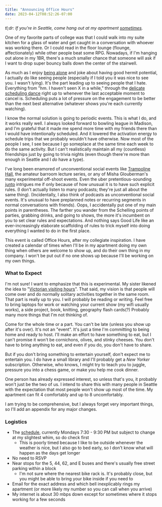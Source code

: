 ```yaml
---
title: "Announcing Office Hours"
date: 2023-04-12T08:52:26-07:00
---
```


*tl;dr: If you're in Seattle, come hang out at my apartment [sometimes](https://calendar.google.com/calendar/u/0?cid=MWFmZDZhZmUwNmZmNjhjMTFjOGYzMjVmNjMyMTNjNjM5ZTRlYTlkZjNlMDQ4NDJhYzkwNWU5YzUzMTE4YTIzMUBncm91cC5jYWxlbmRhci5nb29nbGUuY29t).*

One of my favorite parts of college was that I could walk into my suite kitchen for a glass of water and get caught in a conversation with whoever was working there.
Or I could read in the floor lounge (flounge, affectionately) while other people beat some RPG.
Nowadays, if I'm hanging out alone in my 1BR, there's a much smaller chance that someone will ask if I want to drop super bouncy balls down the center of the stairwell.

As much as I enjoy [being alone](https://www.ankit.fyi/being-alone) and joke about having good hermit potential, I actually do like seeing people (especially if I told you it was nice to see you. I wasn't lying).
It's the part leading up to seeing people that I hate.
Everything from "hm. I haven't seen X in a while," through the [delicate scheduling dance](../wherever) right up to whenever the last acceptable moment to cancel is. Scheduling puts a lot of pressure on the engagement to be better than the next best alternative (whatever shows you're each currently watching).

I know the normal solution is going to periodic events.
This is what I do, and it works really well.
I always looked forward to bowling league in Madison, and I'm grateful that it made me spend more time with my friends there than I would have intentionally scheduled.
And it lowered the activation energy to schedule trips that we probably wouldn't have otherwise.
Now most of the people I see, I see because I go someplace at the same time each week to do the same activity.
But I can't realistically maintain all my (countless) friendships just by going to trivia nights (even though there're more than enough in Seattle and I *do* have a type).

I've long been enamored of unconventional social events like [Trampoline Hall](https://shows.acast.com/trampolinehall/episodes/amylangstaff-etiquette), the amateur barroom lecture series, or any of Misha Glouberman's many experimental off-shoot events.
Even the uber pretentious-sounding [junto](https://www.youtube.com/watch?v=C7GBQMdD6Yg) intrigues me if only because of how unusual it is to have such explicit rules.
(I don't actually listen to many podcasts; they're just all about the same thing).
(Incidentally, I also think of podcasts as unconventional social events.
It's unusual to have preplanned notes or recurring segments in normal conversations with friends).
Oops, I accidentally put one of my main points in parentheses.
    The farther you wander from the Schelling points of parties, grabbing drinks, and going to shows, the more it's incumbent on you to set clear rules and expectations.
And nothing says Good Life like an ever-increasingly elaborate scaffolding of rules to trick myself into doing everything I wanted to do in the first place.

This event is called Office Hours, after my collegiate inspiration.
I have created a calendar of times when I'll be in my apartment doing my own thing when others are welcome to show up, and do their own thing in my company.
I won't be put out if no one shows up because I'll be working on my own things.

### What to Expect

I'm not sure! I want to emphasize that this is experimental.
My sister likened the idea to "[Victorian visiting hours](https://en.wikipedia.org/wiki/At_Home_day)".
That said, my vision is that people will come over and do normally solitary activities together in the same room.
That part is really up to you.
I will probably be reading or writing.
Feel free to bring laptops for work or watching your current show (my wifi usually works), a side project, book, knitting, geography flash cards(?)
Probably many more things that I'm not thinking of.

Come for the whole time or a part.
You can't be late (unless you show up after it's over).
It's not an "event".
It's just a time I'm committing to being home and ready to host.
I'll make an effort to have something to eat, but I can't promise it won't be cornichons, olives, and stinky cheeses.
You don't have to bring anything to eat, and even if you do, you don't have to share.

But if you don't bring something to entertain yourself, don't expect me to entertain you.
I do have a small library and I'll probably get a *New Yorker* subscription.
Otherwise, who knows, I might try to teach you to juggle, pressure you into a chess game, or make you help me cook dinner.

One person has already expressed interest, so unless that's you, it probably won't just be the two of us.
I intend to share this with many people in Seattle with the expectation that most people won't show up most of the time.
My apartment can fit 4 comfortably and up to 8 uncomfortably.

I am trying to be comprehensive, but I always forget very important things, so I'll add an appendix for any major changes.

### Logistics

* The [schedule](https://calendar.google.com/calendar/u/0?cid=MWFmZDZhZmUwNmZmNjhjMTFjOGYzMjVmNjMyMTNjNjM5ZTRlYTlkZjNlMDQ4NDJhYzkwNWU5YzUzMTE4YTIzMUBncm91cC5jYWxlbmRhci5nb29nbGUuY29t), currently Mondays 7:30 - 9:30 PM but subject to change at my slightest whim, so do check first
  * This is poorly timed because I like to be outside whenever the weather is nice, but I also go to bed early, so I don't know what will happen as the days get longer
* No need to RSVP
* Near stops for the 5, 44, 62, and E buses and there's usually free street parking within a block
  * I'm not sure where the nearest bike rack is. It's probably close, but you might be able to bring your bike inside if you need to
* Email for the exact address and which bell inexplicably rings my apartment (or more likely my number so you can call when you arrive)
* My internet is about 30 mbps down except for sometimes where it stops working for a few seconds

